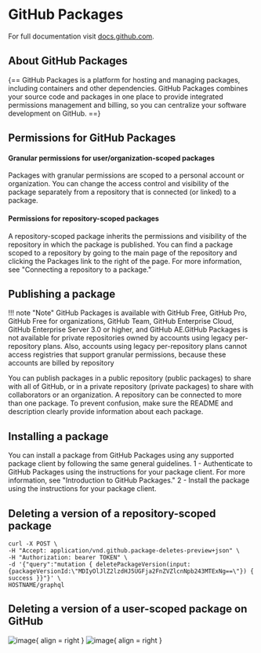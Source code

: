 # GitHub Packages

For full documentation visit [docs.github.com](https://docs.github.com/en).

## About GitHub Packages

{==
GitHub Packages is a platform for hosting and managing packages, including containers and other dependencies. GitHub Packages combines your source code and packages in one place to provide integrated permissions management and billing, so you can centralize your software development on GitHub.
==}

## Permissions for GitHub Packages

#### Granular permissions for user/organization-scoped packages

Packages with granular permissions are scoped to a personal account or organization. You can change the access control and visibility of the package separately from a repository that is connected (or linked) to a package.

#### Permissions for repository-scoped packages

A repository-scoped package inherits the permissions and visibility of the repository in which the package is published. You can find a package scoped to a repository by going to the main page of the repository and clicking the Packages link to the right of the page. For more information, see "Connecting a repository to a package."

## Publishing a package

!!! note "Note"
    GitHub Packages is available with GitHub Free, GitHub Pro, GitHub Free for organizations, GitHub Team, GitHub Enterprise Cloud, GitHub Enterprise Server 3.0 or higher, and GitHub AE.GitHub Packages is not available for private repositories owned by accounts using legacy per-repository plans. Also, accounts using legacy per-repository plans cannot access registries that support granular permissions, because these accounts are billed by repository

You can publish packages in a public repository (public packages) to share with all of GitHub, or in a private repository (private packages) to share with collaborators or an organization. A repository can be connected to more than one package. To prevent confusion, make sure the README and description clearly provide information about each package.

## Installing a package

You can install a package from GitHub Packages using any supported package client by following the same general guidelines.
1 - Authenticate to GitHub Packages using the instructions for your package client. For more information, see "Introduction to GitHub Packages."
2 - Install the package using the instructions for your package client.

## Deleting a version of a repository-scoped package

```
curl -X POST \
-H "Accept: application/vnd.github.package-deletes-preview+json" \
-H "Authorization: bearer TOKEN" \
-d '{"query":"mutation { deletePackageVersion(input:{packageVersionId:\"MDIyOlJlZ2lzdHJ5UGFja2FnZVZlcnNpb243MTExNg==\"}) { success }}"}' \
HOSTNAME/graphql
```

## Deleting a version of a user-scoped package on GitHub

![image](https://docs.github.com/assets/cb-66754/mw-1440/images/help/package-registry/package-settings.webp){ align = right }
![image](https://docs.github.com/assets/cb-54845/mw-1440/images/help/package-registry/delete-container-package-version.webp){ align = right }



